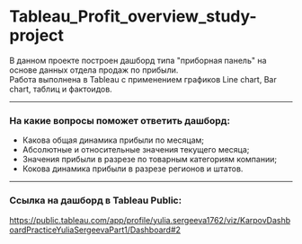 # Tableau_Profit_overview_study-project

В данном проекте построен дашборд типа "приборная панель" на основе данных отдела продаж по прибыли.  
Работа выполнена в Tableau с применением графиков Line chart, Bar chart, таблиц и фактоидов. 

---

### На какие вопросы поможет ответить дашборд:
* Какова общая динамика прибыли по месяцам;
* Абсолютные и относительные значения текущего месяца;
* Значения прибыли в разрезе по товарным категориям компании;
* Кокова динамика прибыли в разрезе регионов и штатов. 

--- 

### Ссылка на дашборд в Tableau Public:   
https://public.tableau.com/app/profile/yulia.sergeeva1762/viz/KarpovDashboardPracticeYuliaSergeevaPart1/Dashboard#2
